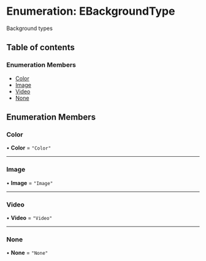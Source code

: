 # Enumeration: EBackgroundType

Background types

## Table of contents

### Enumeration Members

- [Color](EBackgroundType.md#color)
- [Image](EBackgroundType.md#image)
- [Video](EBackgroundType.md#video)
- [None](EBackgroundType.md#none)

## Enumeration Members

### Color

• **Color** = ``"Color"``

___

### Image

• **Image** = ``"Image"``

___

### Video

• **Video** = ``"Video"``

___

### None

• **None** = ``"None"``
